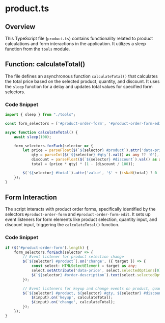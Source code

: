 # product.ts

## Overview

This TypeScript file (`product.ts`) contains functionality related to product calculations and form interactions in the application. It utilizes a sleep function from the `tools` module.

## Function: calculateTotal()

The file defines an asynchronous function `calculateTotal()` that calculates the total price based on the selected product, quantity, and discount. It uses the `sleep` function for a delay and updates total values for specified form selectors.

### Code Snippet

```typescript
import { sleep } from "./tools";

const form_selectors = ['#product-order-form', '#product-order-form-edit'];

async function calculateTotal() {
    await sleep(100);

    form_selectors.forEach(selector => {
        let price = parseFloat($(`${selector} #product`).attr('data-price') as any ?? 0),
            qty = parseInt($(`${selector} #qty`).val() as any ?? '0'),
            discount = parseFloat($(`${selector} #discount`).val() as any ?? 0),
            total = (price * qty) * (1 - (discount / 100));

        $(`${selector} #total`).attr('value', '$' + (isNaN(total) ? 0 : total.toFixed(2)));
    });
}
```

## Form Interaction

The script interacts with product order forms, specifically identified by the selectors `#product-order-form` and `#product-order-form-edit`. It sets up event listeners for form elements like product selection, quantity input, and discount input, triggering the `calculateTotal()` function.

### Code Snippet

```typescript
if ($('#product-order-form').length) {
    form_selectors.forEach(selector => {
        // Event listener for product selection change
        $(`${selector} #product`).on('change', ({ target }) => {
            const select: HTMLSelectElement = target as any;
            select.setAttribute('data-price', select.selectedOptions[0].getAttribute('data-price') ?? '0');
            $(`${selector} #order-description`).text(select.selectedOptions[0].getAttribute('data-description') ?? '0');
        });

        // Event listeners for keyup and change events on product, quantity, and discount inputs
        $(`${selector} #product, ${selector} #qty, ${selector} #discount`).each((index, input) => {
            $(input).on('keyup', calculateTotal);
            $(input).on('change', calculateTotal);
        });
    });
}
